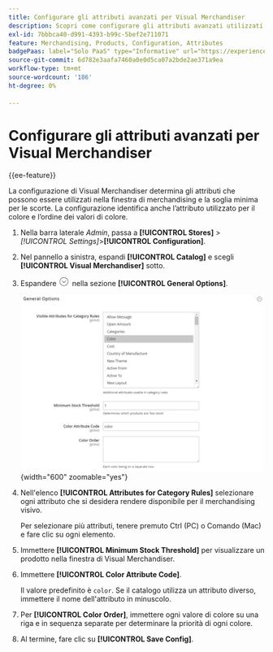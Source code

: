 ```yaml
---
title: Configurare gli attributi avanzati per Visual Merchandiser
description: Scopri come configurare gli attributi avanzati utilizzati da Visual Merchandiser.
exl-id: 7bbbca40-d991-4393-b99c-5bef2e711071
feature: Merchandising, Products, Configuration, Attributes
badgePaas: label="Solo PaaS" type="Informative" url="https://experienceleague.adobe.com/it/docs/commerce/user-guides/product-solutions" tooltip="Applicabile solo ai progetti Adobe Commerce on Cloud (infrastruttura PaaS gestita da Adobe) e ai progetti on-premise."
source-git-commit: 6d782e3aafa7460a0e0d5ca07a2bde2ae371a9ea
workflow-type: tm+mt
source-wordcount: '186'
ht-degree: 0%

---
```


# Configurare gli attributi avanzati per Visual Merchandiser

{{ee-feature}}

La configurazione di Visual Merchandiser determina gli attributi che possono essere utilizzati nella finestra di merchandising e la soglia minima per le scorte. La configurazione identifica anche l’attributo utilizzato per il colore e l’ordine dei valori di colore.

1. Nella barra laterale _Admin_, passa a **[!UICONTROL Stores]** > _[!UICONTROL Settings]_>**[!UICONTROL Configuration]**.

1. Nel pannello a sinistra, espandi **[!UICONTROL Catalog]** e scegli **[!UICONTROL Visual Merchandiser]** sotto.

1. Espandere ![Il selettore di espansione](../assets/icon-display-expand.png) nella sezione **[!UICONTROL General Options]**.

   ![Configurazione catalogo - merchandiser visivo](../configuration-reference/catalog/assets/catalog-visual-merchandiser-general-options.png){width="600" zoomable="yes"}

1. Nell&#39;elenco **[!UICONTROL Attributes for Category Rules]** selezionare ogni attributo che si desidera rendere disponibile per il merchandising visivo.

   Per selezionare più attributi, tenere premuto Ctrl (PC) o Comando (Mac) e fare clic su ogni elemento.

1. Immettere **[!UICONTROL Minimum Stock Threshold]** per visualizzare un prodotto nella finestra di Visual Merchandiser.

1. Immettere **[!UICONTROL Color Attribute Code]**.

   Il valore predefinito è `color`. Se il catalogo utilizza un attributo diverso, immettere il nome dell&#39;attributo in minuscolo.

1. Per **[!UICONTROL Color Order]**, immettere ogni valore di colore su una riga e in sequenza separate per determinare la priorità di ogni colore.

1. Al termine, fare clic su **[!UICONTROL Save Config]**.
